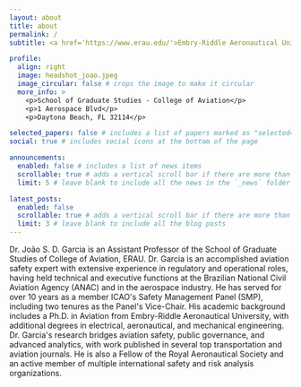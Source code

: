 ```yaml
---
layout: about
title: about
permalink: /
subtitle: <a href='https://www.erau.edu/'>Embry-Riddle Aeronautical University</a>

profile:
  align: right
  image: headshot_joao.jpeg
  image_circular: false # crops the image to make it circular
  more_info: >
    <p>School of Graduate Studies - College of Aviation</p>
    <p>1 Aerospace Blvd</p>
    <p>Daytona Beach, FL 32114</p>

selected_papers: false # includes a list of papers marked as "selected={true}"
social: true # includes social icons at the bottom of the page

announcements:
  enabled: false # includes a list of news items
  scrollable: true # adds a vertical scroll bar if there are more than 3 news items
  limit: 5 # leave blank to include all the news in the `_news` folder

latest_posts:
  enabled: false
  scrollable: true # adds a vertical scroll bar if there are more than 3 new posts items
  limit: 3 # leave blank to include all the blog posts
---
```


Dr. João S. D. Garcia is an Assistant Professor of the School of Graduate Studies of College of Aviation, ERAU. Dr. Garcia is an accomplished aviation safety expert with extensive experience in regulatory and operational roles, having held technical and executive functions at the Brazilian National Civil Aviation Agency (ANAC) and in the aerospace industry. He has served for over 10 years as a member ICAO's Safety Management Panel (SMP), including two tenures as the Panel's Vice-Chair. His academic background includes a Ph.D. in Aviation from Embry-Riddle Aeronautical University, with additional degrees in electrical, aeronautical, and mechanical engineering. Dr. Garcia's research bridges aviation safety, public governance, and advanced analytics, with work published in several top transportation and aviation journals. He is also a Fellow of the Royal Aeronautical Society and an active member of multiple international safety and risk analysis organizations.
